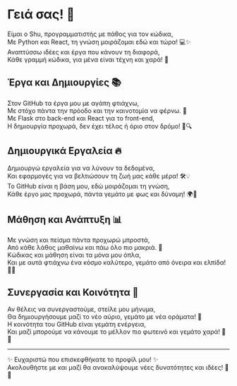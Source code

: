 # Γειά σας! 👋

Είμαι ο Shu, προγραμματιστής με πάθος για τον κώδικα,  
Με Python και React, τη γνώση μοιράζομαι εδώ και τώρα! 💻✨  
Αναπτύσσω ιδέες και έργα που κάνουν τη διαφορά,  
Κάθε γραμμή κώδικα, για μένα είναι τέχνη και χαρά! 🚀

## Έργα και Δημιουργίες 📚

Στον GitHub τα έργα μου με αγάπη φτιάχνω,  
Με στόχο πάντα την πρόοδο και την καινοτομία να φέρνω. 🔧  
Με Flask στο back-end και React για το front-end,  
Η δημιουργία προχωρά, δεν έχει τέλος ή όριο στον δρόμο! 🎨🔍

## Δημιουργικά Εργαλεία 🔥

Δημιουργώ εργαλεία για να λύνουν τα δεδομένα,  
Και εφαρμογές για να βελτιώσουν τη ζωή μας κάθε μέρα! 🛠️💡  
Το GitHub είναι η βάση μου, εδώ μοιράζομαι τη γνώση,  
Κάθε έργο μας προχωρά, πάντα γεμάτο με φως και δύναμη! 🌍🚀

## Μάθηση και Ανάπτυξη 📊

Με γνώση και πείσμα πάντα προχωρώ μπροστά,  
Από κάθε λάθος μαθαίνω και πάω όλο πιο μακριά. 🎯  
Κώδικας και μάθηση είναι τα μόνα μου όπλα,  
Και με αυτά φτιάχνω ένα κόσμο καλύτερο, γεμάτο από όνειρα και ελπίδα! 🧠💨

## Συνεργασία και Κοινότητα 🤝

Αν θέλεις να συνεργαστούμε, στείλε μου μήνυμα,  
Θα δημιουργήσουμε μαζί το νέο αύριο, γεμάτο με νέα οράματα! 💬  
Η κοινότητα του GitHub είναι γεμάτη ενέργεια,  
Και μαζί μπορούμε να κάνουμε το μέλλον πιο φωτεινό και γεμάτο χαρά! 💪🌱

---

✨ Ευχαριστώ που επισκεφθήκατε το προφίλ μου! ✨  
Ακολουθήστε με και μαζί θα ανακαλύψουμε νέες δυνατότητες και ιδέες! 🌱💫
